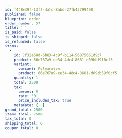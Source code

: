 ```yaml
---
id: f448e39f-13ff-4afc-8abd-27fb43799498
published: false
blueprint: order
order_number: 57
title: ' '
is_paid: false
is_shipped: false
is_refunded: false
items:
  -
    id: 2f32a60d-6b83-4c9f-b114-56875661d927
    product: 66e767a9-ee34-4dc4-8681-d09bb59f0cf5
    variant:
      variant: Polmaraton
      product: 66e767a9-ee34-4dc4-8681-d09bb59f0cf5
    quantity: 1
    total: 2500
    tax:
      amount: 0
      rate: '0'
      price_includes_tax: true
    metadata: {  }
grand_total: 2500
items_total: 2500
tax_total: 0
shipping_total: 0
coupon_total: 0
---
```

